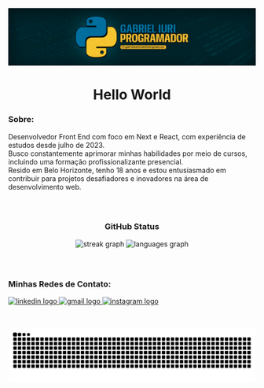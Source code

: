 <img src="src/img/Banner-linkedin.png" alt="Banner Gabriel Iuri">
<h1 align="center">Hello World</h1>

###

<h3>Sobre: </h3>
<p align="left">
  Desenvolvedor Front End com foco em Next e React, com experiência de estudos desde julho de 2023. <br />
  Busco constantemente aprimorar minhas habilidades por meio de cursos, incluindo uma formação profissionalizante presencial.
  <br />
  Resido em Belo Horizonte, tenho 18 anos e estou entusiasmado em contribuir para projetos desafiadores e inovadores na área de desenvolvimento web.
</p>

###

<br clear="both">

<div align="center">
  <h3>GitHub Status</h3>
  <img src="https://streak-stats.demolab.com?user=g4brielpy&locale=pt-br&mode=weekly&theme=discord_old_blurple&hide_border=false&border_radius=5" height="150" alt="streak graph"  />
  <img src="https://github-readme-stats.vercel.app/api/top-langs?username=g4brielpy&locale=pt-br&hide_title=false&layout=compact&card_width=320&langs_count=5&theme=discord_old_blurple&hide_border=false" height="150" alt="languages graph"  />
</div>

###

<br>

###

<div align="left">
  <h3>Minhas Redes de Contato: </h3>
  <a href="https://www.linkedin.com/in/g4briel-yur1/" target="_blank">
    <img src="https://img.shields.io/static/v1?message=LinkedIn&logo=linkedin&label=&color=0077B5&logoColor=white&labelColor=&style=for-the-badge" height="35" alt="linkedin logo"  />
  </a>
  <a href="gabrielsantos031bh@gmail.com" target="_blank">
    <img src="https://img.shields.io/static/v1?message=Gmail&logo=gmail&label=&color=D14836&logoColor=white&labelColor=&style=for-the-badge" height="35" alt="gmail logo"  />
  </a>
  <a href="https://www.instagram.com/adl_biel/" target="_blank">
    <img src="https://img.shields.io/static/v1?message=Instagram&logo=instagram&label=&color=E4405F&logoColor=white&labelColor=&style=for-the-badge" height="35" alt="instagram logo"  />
  </a>
</div>

##

<br clear="both">

<img src="https://raw.githubusercontent.com/g4brielpy/g4brielpy/output/snake.svg" alt="Snake animation" />

###
